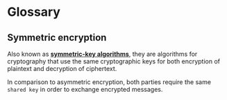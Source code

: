 # Glossary

## Symmetric encryption

Also known as **[symmetric-key algorithms](https://en.wikipedia.org/wiki/Symmetric-key_algorithm)**, they are algorithms for cryptography that use the same cryptographic keys for both encryption of plaintext and decryption of ciphertext.

In comparison to asymmetric encryption, both parties require the same `shared key` in order to exchange encrypted messages.